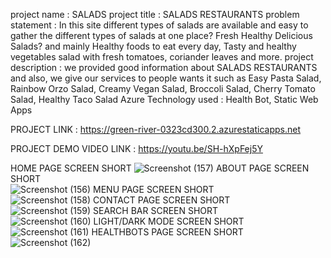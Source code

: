 project name : SALADS
project title : SALADS RESTAURANTS
problem statement : In this site different types of salads are available and easy to gather the different types of salads at one place? Fresh Healthy Delicious Salads?                        and mainly Healthy foods to eat every day, Tasty and healthy vegetables salad with fresh tomatoes, coriander leaves and more.
project description : we provided good information about SALADS RESTAURANTS and also, we give our services to people wants it such as Easy Pasta Salad, Rainbow Orzo                            Salad, Creamy Vegan Salad, Broccoli Salad, Cherry Tomato Salad, Healthy Taco Salad
 Azure Technology used : Health Bot, Static Web Apps
 
 PROJECT LINK : https://green-river-0323cd300.2.azurestaticapps.net
 
 PROJECT DEMO VIDEO LINK : https://youtu.be/SH-hXpFej5Y
 
 HOME PAGE SCREEN SHORT
 ![Screenshot (157)](https://user-images.githubusercontent.com/119582244/219728050-9da19b7d-644d-480c-814c-a88cbef51721.png)
 ABOUT PAGE SCREEN SHORT   
![Screenshot (156)](https://user-images.githubusercontent.com/119582244/219728292-974d6b10-b9b9-4d70-b5f0-ee17c763dfe7.png)
MENU PAGE SCREEN SHORT     
![Screenshot (158)](https://user-images.githubusercontent.com/119582244/219728396-6c1c0061-8e84-4c48-bf78-09c24be99a7d.png)
CONTACT PAGE SCREEN SHORT  
![Screenshot (159)](https://user-images.githubusercontent.com/119582244/219728509-c7e0742a-980d-46b0-b743-ecd0cb8c7551.png)
SEARCH BAR SCREEN SHORT    
![Screenshot (160)](https://user-images.githubusercontent.com/119582244/219728599-b8e89166-8e67-4df3-867f-aa22d459c463.png)
LIGHT/DARK MODE SCREEN SHORT  
![Screenshot (161)](https://user-images.githubusercontent.com/119582244/219728665-705bb28f-f855-4ce5-b77e-32af925094f3.png)
HEALTHBOTS PAGE SCREEN SHORT
![Screenshot (162)](https://user-images.githubusercontent.com/119582244/219728721-fcfaeca7-3538-4136-a074-00f6f44136d0.png)
